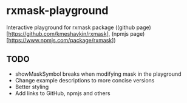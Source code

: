 # rxmask-playground

Interactive playground for rxmask package ((github page)[https://github.com/kmeshavkin/rxmask], (npmjs page)[https://www.npmjs.com/package/rxmask])

## TODO

- showMaskSymbol breaks when modifying mask in the playground
- Change example descriptions to more concise versions
- Better styling
- Add links to GitHub, npmjs and others
